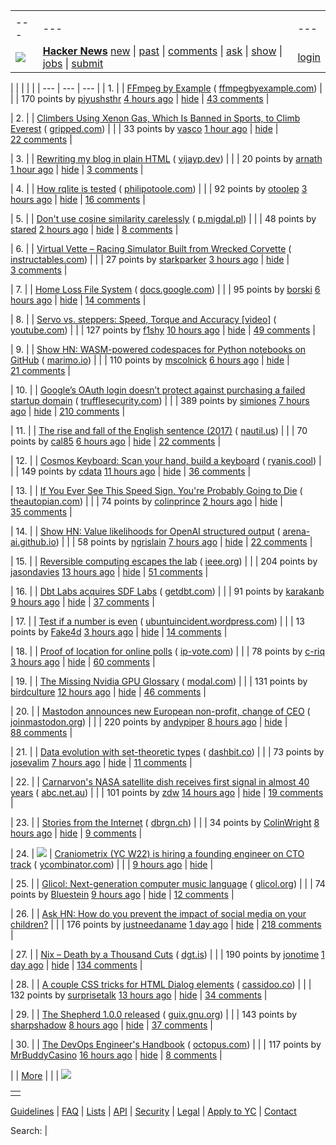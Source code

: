|     |     |     |
| --- | --- | --- |
| |     |     |     |
| --- | --- | --- |
| [![](y18.svg)](https://news.ycombinator.com) | **[Hacker News](news)** [new](newest) \| [past](front) \| [comments](newcomments) \| [ask](ask) \| [show](show) \| [jobs](jobs) \| [submit](submit) | [login](login?goto=news) | |

| |     |     |     |
| --- | --- | --- |
| 1. |  | [FFmpeg by Example](https://ffmpegbyexample.com/) ( [ffmpegbyexample.com](from?site=ffmpegbyexample.com)) |
|  | 170 points by [piyushsthr](user?id=piyushsthr) [4 hours ago](item?id=42695547) \| [hide](hide?id=42695547&goto=news) \| [43 comments](item?id=42695547) |

| 2. |  | [Climbers Using Xenon Gas, Which Is Banned in Sports, to Climb Everest](https://gripped.com/profiles/climbers-using-xenon-gas-which-is-banned-in-sports-to-climb-everest/) ( [gripped.com](from?site=gripped.com)) |
|  | 33 points by [vasco](user?id=vasco) [1 hour ago](item?id=42705180) \| [hide](hide?id=42705180&goto=news) \| [22 comments](item?id=42705180) |

| 3. |  | [Rewriting my blog in plain HTML](https://www.vijayp.dev/blog/rewrite-plain-html/) ( [vijayp.dev](from?site=vijayp.dev)) |
|  | 20 points by [arnath](user?id=arnath) [1 hour ago](item?id=42705077) \| [hide](hide?id=42705077&goto=news) \| [3 comments](item?id=42705077) |

| 4. |  | [How rqlite is tested](https://philipotoole.com/how-is-rqlite-tested/) ( [philipotoole.com](from?site=philipotoole.com)) |
|  | 92 points by [otoolep](user?id=otoolep) [3 hours ago](item?id=42703282) \| [hide](hide?id=42703282&goto=news) \| [16 comments](item?id=42703282) |

| 5. |  | [Don't use cosine similarity carelessly](https://p.migdal.pl/blog/2025/01/dont-use-cosine-similarity/) ( [p.migdal.pl](from?site=p.migdal.pl)) |
|  | 48 points by [stared](user?id=stared) [2 hours ago](item?id=42704078) \| [hide](hide?id=42704078&goto=news) \| [8 comments](item?id=42704078) |

| 6. |  | [Virtual Vette – Racing Simulator Built from Wrecked Corvette](https://www.instructables.com/Virtual-Vette-Racing-Simulator-Built-From-Wrecked-/) ( [instructables.com](from?site=instructables.com)) |
|  | 27 points by [starkparker](user?id=starkparker) [3 hours ago](item?id=42672015) \| [hide](hide?id=42672015&goto=news) \| [3 comments](item?id=42672015) |

| 7. |  | [Home Loss File System](https://docs.google.com/spreadsheets/d/1TPeJzW5pa-BiJZjuEa1yGSFs7ZJetbnxf2gjMvv4tkc/htmlview#gid=1160377357) ( [docs.google.com](from?site=docs.google.com)) |
|  | 95 points by [borski](user?id=borski) [6 hours ago](item?id=42700997) \| [hide](hide?id=42700997&goto=news) \| [14 comments](item?id=42700997) |

| 8. |  | [Servo vs. steppers: Speed, Torque and Accuracy \[video\]](https://www.youtube.com/watch?v=H-nO1F-AO9I) ( [youtube.com](from?site=youtube.com)) |
|  | 127 points by [f1shy](user?id=f1shy) [10 hours ago](item?id=42697335) \| [hide](hide?id=42697335&goto=news) \| [49 comments](item?id=42697335) |

| 9. |  | [Show HN: WASM-powered codespaces for Python notebooks on GitHub](https://docs.marimo.io/guides/publishing/playground/#open-notebooks-hosted-on-github) ( [marimo.io](from?site=marimo.io)) |
|  | 110 points by [mscolnick](user?id=mscolnick) [6 hours ago](item?id=42700852) \| [hide](hide?id=42700852&goto=news) \| [21 comments](item?id=42700852) |

| 10. |  | [Google’s OAuth login doesn’t protect against purchasing a failed startup domain](https://trufflesecurity.com/blog/millions-at-risk-due-to-google-s-oauth-flaw) ( [trufflesecurity.com](from?site=trufflesecurity.com)) |
|  | 389 points by [simiones](user?id=simiones) [7 hours ago](item?id=42699099) \| [hide](hide?id=42699099&goto=news) \| [210 comments](item?id=42699099) |

| 11. |  | [The rise and fall of the English sentence (2017)](https://nautil.us/the-rise-and-fall-of-the-english-sentence-236880/) ( [nautil.us](from?site=nautil.us)) |
|  | 70 points by [cal85](user?id=cal85) [6 hours ago](item?id=42695580) \| [hide](hide?id=42695580&goto=news) \| [22 comments](item?id=42695580) |

| 12. |  | [Cosmos Keyboard: Scan your hand, build a keyboard](https://ryanis.cool/cosmos/) ( [ryanis.cool](from?site=ryanis.cool)) |
|  | 149 points by [cdata](user?id=cdata) [11 hours ago](item?id=42686144) \| [hide](hide?id=42686144&goto=news) \| [36 comments](item?id=42686144) |

| 13. |  | [If You Ever See This Speed Sign, You're Probably Going to Die](https://www.theautopian.com/if-you-ever-see-this-speed-sign-youre-probably-going-to-die/) ( [theautopian.com](from?site=theautopian.com)) |
|  | 74 points by [colinprince](user?id=colinprince) [2 hours ago](item?id=42704491) \| [hide](hide?id=42704491&goto=news) \| [35 comments](item?id=42704491) |

| 14. |  | [Show HN: Value likelihoods for OpenAI structured output](https://arena-ai.github.io/structured-logprobs/) ( [arena-ai.github.io](from?site=arena-ai.github.io)) |
|  | 58 points by [ngrislain](user?id=ngrislain) [7 hours ago](item?id=42698753) \| [hide](hide?id=42698753&goto=news) \| [22 comments](item?id=42698753) |

| 15. |  | [Reversible computing escapes the lab](https://spectrum.ieee.org/reversible-computing) ( [ieee.org](from?site=ieee.org)) |
|  | 204 points by [jasondavies](user?id=jasondavies) [13 hours ago](item?id=42660606) \| [hide](hide?id=42660606&goto=news) \| [51 comments](item?id=42660606) |

| 16. |  | [Dbt Labs acquires SDF Labs](https://www.getdbt.com/blog/dbt-labs-acquires-sdf-labs) ( [getdbt.com](from?site=getdbt.com)) |
|  | 91 points by [karakanb](user?id=karakanb) [9 hours ago](item?id=42697764) \| [hide](hide?id=42697764&goto=news) \| [37 comments](item?id=42697764) |

| 17. |  | [Test if a number is even](https://ubuntuincident.wordpress.com/2025/01/11/test-if-a-number-is-even/) ( [ubuntuincident.wordpress.com](from?site=ubuntuincident.wordpress.com)) |
|  | 13 points by [Fake4d](user?id=Fake4d) [3 hours ago](item?id=42669065) \| [hide](hide?id=42669065&goto=news) \| [14 comments](item?id=42669065) |

| 18. |  | [Proof of location for online polls](https://ip-vote.com/geolocation_via_latency.html) ( [ip-vote.com](from?site=ip-vote.com)) |
|  | 78 points by [c-riq](user?id=c-riq) [3 hours ago](item?id=42703422) \| [hide](hide?id=42703422&goto=news) \| [60 comments](item?id=42703422) |

| 19. |  | [The Missing Nvidia GPU Glossary](https://modal.com/gpu-glossary/readme) ( [modal.com](from?site=modal.com)) |
|  | 131 points by [birdculture](user?id=birdculture) [12 hours ago](item?id=42675529) \| [hide](hide?id=42675529&goto=news) \| [46 comments](item?id=42675529) |

| 20. |  | [Mastodon announces new European non-profit, change of CEO](https://blog.joinmastodon.org/2025/01/the-people-should-own-the-town-square/) ( [joinmastodon.org](from?site=joinmastodon.org)) |
|  | 220 points by [andypiper](user?id=andypiper) [8 hours ago](item?id=42681976) \| [hide](hide?id=42681976&goto=news) \| [88 comments](item?id=42681976) |

| 21. |  | [Data evolution with set-theoretic types](https://dashbit.co/blog/data-evolution-with-set-theoretic-types) ( [dashbit.co](from?site=dashbit.co)) |
|  | 73 points by [josevalim](user?id=josevalim) [7 hours ago](item?id=42695232) \| [hide](hide?id=42695232&goto=news) \| [11 comments](item?id=42695232) |

| 22. |  | [Carnarvon's NASA satellite dish receives first signal in almost 40 years](https://www.abc.net.au/news/2024-12-03/carnarvon-nasa-dish-receives-signal-repairs/104672866) ( [abc.net.au](from?site=abc.net.au)) |
|  | 101 points by [zdw](user?id=zdw) [14 hours ago](item?id=42679998) \| [hide](hide?id=42679998&goto=news) \| [19 comments](item?id=42679998) |

| 23. |  | [Stories from the Internet](https://dbrgn.ch/stories-from-the-internet.html) ( [dbrgn.ch](from?site=dbrgn.ch)) |
|  | 34 points by [ColinWright](user?id=ColinWright) [8 hours ago](item?id=42673815) \| [hide](hide?id=42673815&goto=news) \| [9 comments](item?id=42673815) |

| 24. | ![](s.gif) | [Craniometrix (YC W22) is hiring a founding engineer on CTO track](https://www.ycombinator.com/companies/craniometrix/jobs/5Ucqf0Q-founding-full-stack-engineer-cto-track) ( [ycombinator.com](from?site=ycombinator.com)) |
|  | [9 hours ago](item?id=42697767) \| [hide](hide?id=42697767&goto=news) |

| 25. |  | [Glicol: Next-generation computer music language](https://glicol.org/) ( [glicol.org](from?site=glicol.org)) |
|  | 74 points by [Bluestein](user?id=Bluestein) [9 hours ago](item?id=42660619) \| [hide](hide?id=42660619&goto=news) \| [12 comments](item?id=42660619) |

| 26. |  | [Ask HN: How do you prevent the impact of social media on your children?](item?id=42683494) |
|  | 176 points by [justneedaname](user?id=justneedaname) [1 day ago](item?id=42683494) \| [hide](hide?id=42683494&goto=news) \| [218 comments](item?id=42683494) |

| 27. |  | [Nix – Death by a Thousand Cuts](https://www.dgt.is/blog/2025-01-10-nix-death-by-a-thousand-cuts/) ( [dgt.is](from?site=dgt.is)) |
|  | 190 points by [jonotime](user?id=jonotime) [1 day ago](item?id=42666851) \| [hide](hide?id=42666851&goto=news) \| [134 comments](item?id=42666851) |

| 28. |  | [A couple CSS tricks for HTML Dialog elements](https://cassidoo.co/post/css-for-dialogs/) ( [cassidoo.co](from?site=cassidoo.co)) |
|  | 132 points by [surprisetalk](user?id=surprisetalk) [13 hours ago](item?id=42662265) \| [hide](hide?id=42662265&goto=news) \| [34 comments](item?id=42662265) |

| 29. |  | [The Shepherd 1.0.0 released](https://guix.gnu.org/en/blog/2024/the-shepherd-1.0.0-released/) ( [guix.gnu.org](from?site=guix.gnu.org)) |
|  | 143 points by [sharpshadow](user?id=sharpshadow) [8 hours ago](item?id=42698981) \| [hide](hide?id=42698981&goto=news) \| [37 comments](item?id=42698981) |

| 30. |  | [The DevOps Engineer's Handbook](https://octopus.com/devops/) ( [octopus.com](from?site=octopus.com)) |
|  | 117 points by [MrBuddyCasino](user?id=MrBuddyCasino) [16 hours ago](item?id=42682660) \| [hide](hide?id=42682660&goto=news) \| [8 comments](item?id=42682660) |

|  | [More](?p=2) | |
| ![](s.gif)

|     |
| --- |
|  |

[Guidelines](newsguidelines.html) \| [FAQ](newsfaq.html) \| [Lists](lists) \| [API](https://github.com/HackerNews/API) \| [Security](security.html) \| [Legal](https://www.ycombinator.com/legal/) \| [Apply to YC](https://www.ycombinator.com/apply/) \| [Contact](mailto:hn@ycombinator.com)

Search: |
